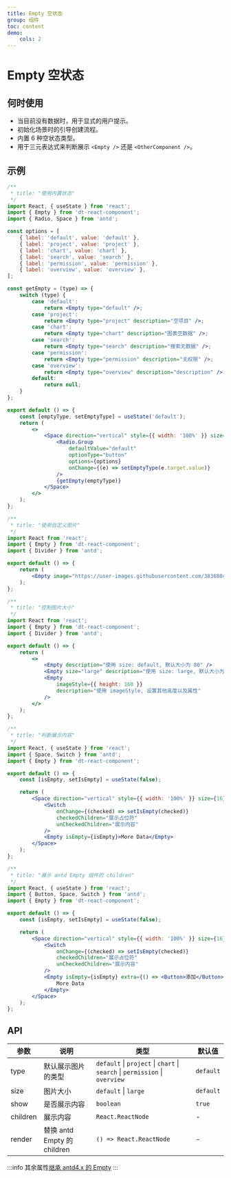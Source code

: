 ```yaml
---
title: Empty 空状态
group: 组件
toc: content
demo:
    cols: 2
---
```


# Empty 空状态

## 何时使用

-   当目前没有数据时，用于显式的用户提示。
-   初始化场景时的引导创建流程。
-   内置 6 种空状态类型。
-   用于三元表达式来判断展示 `<Empty />` 还是 `<OtherComponent />`。

## 示例

```jsx
/**
 * title: "使用内置状态"
 */
import React, { useState } from 'react';
import { Empty } from 'dt-react-component';
import { Radio, Space } from 'antd';

const options = [
    { label: 'default', value: 'default' },
    { label: 'project', value: 'project' },
    { label: 'chart', value: 'chart' },
    { label: 'search', value: 'search' },
    { label: 'permission', value: 'permission' },
    { label: 'overview', value: 'overview' },
];

const getEmpty = (type) => {
    switch (type) {
        case 'default':
            return <Empty type="default" />;
        case 'project':
            return <Empty type="project" description="空项目" />;
        case 'chart':
            return <Empty type="chart" description="图表空数据" />;
        case 'search':
            return <Empty type="search" description="搜索无数据" />;
        case 'permission':
            return <Empty type="permission" description="无权限" />;
        case 'overview':
            return <Empty type="overview" description="description" />;
        default:
            return null;
    }
};

export default () => {
    const [emptyType, setEmptyType] = useState('default');
    return (
        <>
            <Space direction="vertical" style={{ width: '100%' }} size={16}>
                <Radio.Group
                    defaultValue="default"
                    optionType="button"
                    options={options}
                    onChange={(e) => setEmptyType(e.target.value)}
                />
                {getEmpty(emptyType)}
            </Space>
        </>
    );
};
```

```jsx
/**
 * title: "使用自定义图片"
 */
import React from 'react';
import { Empty } from 'dt-react-component';
import { Divider } from 'antd';

export default () => {
    return (
        <Empty image="https://user-images.githubusercontent.com/38368040/195246598-5adf8985-3f78-48b1-8116-bc4d78982df8.jpeg" />
    );
};
```

```jsx
/**
 * title: "控制图片大小"
 */
import React from 'react';
import { Empty } from 'dt-react-component';
import { Divider } from 'antd';

export default () => {
    return (
        <>
            <Empty description="使用 size: default, 默认大小为 80" />
            <Empty size="large" description="使用 size: large, 默认大小为 100" />
            <Empty
                imageStyle={{ height: 160 }}
                description="使用 imageStyle, 设置其他高度以及属性"
            />
        </>
    );
};
```

```jsx
/**
 * title: "判断展示内容"
 */
import React, { useState } from 'react';
import { Space, Switch } from 'antd';
import { Empty } from 'dt-react-component';

export default () => {
    const [isEmpty, setIsEmpty] = useState(false);

    return (
        <Space direction="vertical" style={{ width: '100%' }} size={16}>
            <Switch
                onChange={(checked) => setIsEmpty(checked)}
                checkedChildren="展示占位符"
                unCheckedChildren="展示内容"
            />
            <Empty isEmpty={isEmpty}>More Data</Empty>
        </Space>
    );
};
```

```jsx
/**
 * title: "展示 antd Empty 组件的 children"
 */
import React, { useState } from 'react';
import { Button, Space, Switch } from 'antd';
import { Empty } from 'dt-react-component';

export default () => {
    const [isEmpty, setIsEmpty] = useState(false);

    return (
        <Space direction="vertical" style={{ width: '100%' }} size={16}>
            <Switch
                onChange={(checked) => setIsEmpty(checked)}
                checkedChildren="展示占位符"
                unCheckedChildren="展示内容"
            />
            <Empty isEmpty={isEmpty} extra={() => <Button>添加</Button>}>
                More Data
            </Empty>
        </Space>
    );
};
```

## API

| 参数     | 说明                        | 类型                                                                        | 默认值    |
| -------- | --------------------------- | --------------------------------------------------------------------------- | --------- |
| type     | 默认展示图片的类型          | `default` \| `project` \| `chart` \| `search` \| `permission` \| `overview` | `default` |
| size     | 图片大小                    | `default` \| `large`                                                        | `default` |
| show     | 是否展示内容                | `boolean`                                                                   | `true`    |
| children | 展示内容                    | `React.ReactNode`                                                           | -         |
| render   | 替换 antd Empty 的 children | `() => React.ReactNode`                                                     | -         |

:::info
其余属性[继承 antd4.x 的 Empty](https://ant.design/components/empty-cn/#API)
:::
